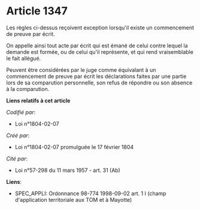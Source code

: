 # Article 1347

Les règles ci-dessus reçoivent exception lorsqu'il existe un commencement de preuve par écrit.

On appelle ainsi tout acte par écrit qui est émané de celui contre lequel la demande est formée, ou de celui qu'il
représente, et qui rend vraisemblable le fait allégué.

Peuvent être considérées par le juge comme équivalant à un commencement de preuve par écrit les déclarations faites par une
partie lors de sa comparution personnelle, son refus de répondre ou son absence à la comparution.

**Liens relatifs à cet article**

_Codifié par_:

  - Loi n°1804-02-07

_Créé par_:

  - Loi n°1804-02-07 promulguée le 17 février 1804

_Cité par_:

  - Loi n°57-298 du 11 mars 1957 - art. 31 (Ab)

**Liens**:

  - SPEC_APPLI: Ordonnance 98-774 1998-09-02 art. 1 I (champ d'application territoriale aux TOM et à Mayotte)
